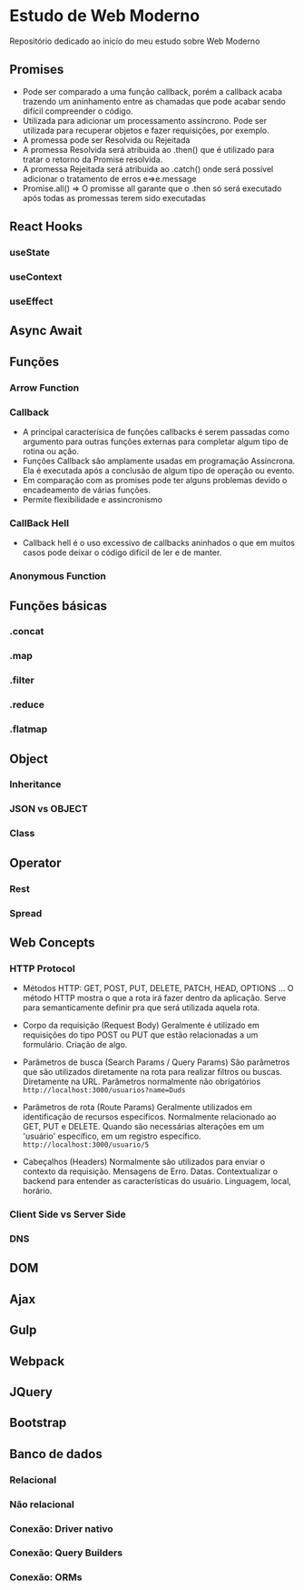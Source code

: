 # Estudo de Web Moderno
Repositório dedicado ao inicío do meu estudo sobre Web Moderno

## Promises 
- Pode ser comparado a uma função callback, porém a callback acaba trazendo um aninhamento entre as chamadas que pode acabar sendo difícil compreender o código.
- Utilizada para adicionar um processamento assíncrono. Pode ser utilizada para recuperar objetos e fazer requisições, por exemplo.
- A promessa pode ser Resolvida ou Rejeitada
- A promessa Resolvida será atribuida ao .then() que é utilizado para tratar o retorno da Promise resolvida.
- A promessa Rejeitada será atribuida ao .catch() onde será possível adicionar o tratamento de erros e=>e.message
- Promise.all() => O promisse all garante que o .then só será executado após todas as promessas terem sido executadas
## React Hooks
### useState
### useContext
### useEffect
## Async Await
## Funções
### Arrow Function
### Callback
- A principal caracterísica de funções callbacks é serem passadas como argumento para outras funções externas para completar algum tipo de rotina ou ação.
- Funções Callback são amplamente usadas em programação Assíncrona. Ela é executada após a conclusão de algum tipo de operação ou evento. 
- Em comparação com as promises pode ter alguns problemas devido o encadeamento de várias funções.
- Permite flexibilidade e assincronismo
### CallBack Hell 
- Callback hell é o uso excessivo de callbacks aninhados o que em muitos casos pode deixar o código difícil de ler e de manter.
### Anonymous Function
## Funções básicas
### .concat
### .map
### .filter
### .reduce
### .flatmap 
## Object 
### Inheritance
### JSON vs OBJECT
### Class
## Operator
### Rest
### Spread
## Web Concepts
### HTTP Protocol
- Métodos HTTP: GET, POST, PUT, DELETE, PATCH, HEAD, OPTIONS ...
O método HTTP mostra o que a rota irá fazer dentro da aplicação. Serve para semanticamente definir pra que será utilizada aquela rota.

- Corpo da requisição (Request Body)
Geralmente é utilizado em requisições do tipo POST ou PUT que estão relacionadas a um formulário. Criação de algo.

- Parâmetros de busca (Search Params / Query Params)
São parâmetros que são utilizados diretamente na rota para realizar filtros ou buscas. Diretamente na URL. Parâmetros normalmente não obrigatórios
`http://localhost:3000/usuarios?name=Duds`

- Parâmetros de rota (Route Params)
Geralmente utilizados em identificação de recursos específicos. Normalmente relacionado ao GET, PUT e DELETE. Quando são necessárias alterações em um 'usuário' específico, em um registro específico.
`http://localhost:3000/usuario/5`

- Cabeçalhos (Headers)
Normalmente são utilizados para enviar o contexto da requisição.
Mensagens de Erro. Datas. Contextualizar o backend para entender as características do usuário. Linguagem, local, horário.

### Client Side vs Server Side
### DNS
## DOM
## Ajax
## Gulp
## Webpack
## JQuery
## Bootstrap
## Banco de dados
### Relacional
### Não relacional
### Conexão: Driver nativo
### Conexão: Query Builders
### Conexão: ORMs

